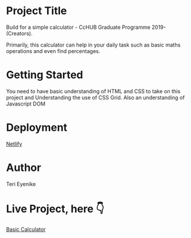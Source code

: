 # Project Title

Build for a simple calculator - CcHUB Graduate Programme 2019- (Creators).

Primarily, this calculator can help in your daily task such as basic maths operations and even find percentages.


# Getting Started

You need to have basic understanding of HTML and CSS to take on this project and Understanding the use of CSS Grid. Also an understanding of Javascript DOM


# Deployment

[Netlify](http://netlify.com)

# Author

Teri Eyenike

# Live Project, here 👇

[Basic Calculator]()